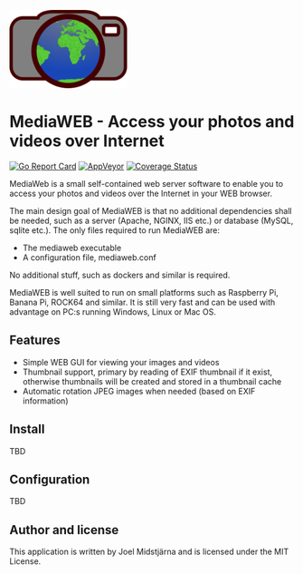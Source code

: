 ![GitHub Logo](/templates/logo.png)

# MediaWEB - Access your photos and videos over Internet

[![Go Report Card](https://goreportcard.com/badge/github.com/midstar/mediaweb)](https://goreportcard.com/report/github.com/midstar/mediaweb)
[![AppVeyor](https://ci.appveyor.com/api/projects/status/github/midstar/mediaweb?svg=true)](https://ci.appveyor.com/api/projects/status/github/midstar/mediaweb)
[![Coverage Status](https://coveralls.io/repos/github/midstar/mediaweb/badge.svg?branch=master)](https://coveralls.io/github/midstar/mediaweb?branch=master)

MediaWeb is a small self-contained web server software to enable you to access your photos and videos over the Internet in your WEB browser.

The main design goal of MediaWEB is that no additional dependencies shall be needed, such as a server (Apache, NGINX, IIS etc.) or database (MySQL, sqlite etc.). The only files required to run MediaWEB are:

* The mediaweb executable
* A configuration file, mediaweb.conf

No additional stuff, such as dockers and similar is required. 

MediaWEB is well suited to run on small platforms such as Raspberry Pi, Banana Pi, ROCK64 and similar. It is still very fast and can be used with advantage on PC:s running Windows, Linux or Mac OS.

## Features

* Simple WEB GUI for viewing your images and videos
* Thumbnail support, primary by reading of EXIF thumbnail if it exist, otherwise thumbnails will be created and stored in a thumbnail cache
* Automatic rotation JPEG images when needed (based on EXIF information)

## Install

TBD

## Configuration

TBD

## Author and license

This application is written by Joel Midstjärna and is licensed under the MIT License.